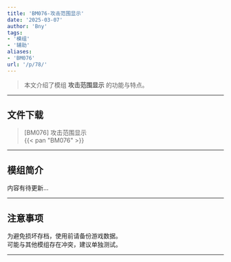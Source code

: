 ```yaml
---
title: 'BM076-攻击范围显示'
date: '2025-03-07'
author: 'Bny'
tags:
- '模组'
- '辅助'
aliases:
- 'BM076'
url: '/p/78/'
---
```


> 本文介绍了模组 **攻击范围显示** 的功能与特点。

---

## 文件下载

> [BM076] 攻击范围显示  
{{< pan "BM076" >}}  

---

## 模组简介

>  
内容有待更新...  

---

## 注意事项

>  
为避免损坏存档，使用前请备份游戏数据。  
可能与其他模组存在冲突，建议单独测试。  

---


